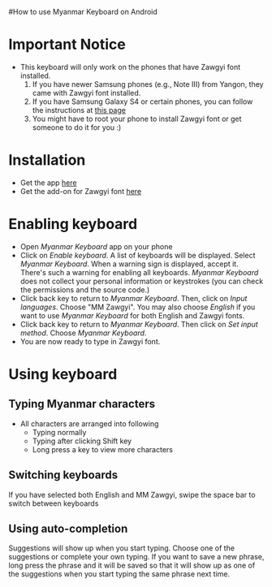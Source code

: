 #How to use Myanmar Keyboard on Android

# Important Notice #
  * This keyboard will only work on the phones that have Zawgyi font installed.
    1. If you have newer Samsung phones (e.g., Note III) from Yangon, they came with Zawgyi font installed.
    1. If you have Samsung Galaxy S4 or certain phones, you can follow the instructions at [this page](http://www.myanmarmobileapp.com/2013/05/13/how-to-install-myanmar-font-on-samsung-galaxy-s4-i9500-i9505-without-rooting/)
    1. You might have to root your phone to install Zawgyi font or get someone to do it for you :)
# Installation #
  * Get the app [here](https://play.google.com/store/apps/details?id=com.mmswdev.mmkeyboard)
  * Get the add-on for Zawgyi font [here](https://play.google.com/store/apps/details?id=com.mmswdev.mmlangpack.my_zg)

# Enabling keyboard #
  * Open _Myanmar Keyboard_ app on your phone
![![](http://wiki.myanmar-keyboard.googlecode.com/hg/medium/Application.png)](http://wiki.myanmar-keyboard.googlecode.com/hg/Application.png)
  * Click on _Enable keyboard_. A list of keyboards will be displayed. Select _Myanmar Keyboard_. When a warning sign is displayed, accept it. There's such a warning for enabling all keyboards. _Myanmar Keyboard_ does not collect your personal information or keystrokes (you can check the permissions and the source code.)
![![](http://wiki.myanmar-keyboard.googlecode.com/hg/medium/EnableKeyboard.png)](http://wiki.myanmar-keyboard.googlecode.com/hg/EnableKeyboard.png)
  * Click back key to return to _Myanmar Keyboard_. Then, click on _Input languages_. Choose "MM Zawgyi". You may also choose _English_ if you want to use _Myanmar Keyboard_ for both English and Zawgyi fonts.
![![](http://wiki.myanmar-keyboard.googlecode.com/hg/medium/InputLanguages.png)](http://wiki.myanmar-keyboard.googlecode.com/hg/InputLanguages.png)
  * Click back key to return to _Myanmar Keyboard_. Then click on _Set input method_. Choose _Myanmar Keyboard_.
![![](http://wiki.myanmar-keyboard.googlecode.com/hg/medium/ChooseInputMethod.png)](http://wiki.myanmar-keyboard.googlecode.com/hg/ChooseInputMethod.png)
  * You are now ready to type in Zawgyi font.

# Using keyboard #
## Typing Myanmar characters ##
  * All characters are arranged into following
    * Typing normally
![![](http://wiki.myanmar-keyboard.googlecode.com/hg/medium/NormalKeys.png)](http://wiki.myanmar-keyboard.googlecode.com/hg/NormalKeys.png)
    * Typing after clicking Shift key
![![](http://wiki.myanmar-keyboard.googlecode.com/hg/medium/ShiftedKeys.png)](http://wiki.myanmar-keyboard.googlecode.com/hg/ShiftedKeys.png)
    * Long press a key to view more characters
![![](http://wiki.myanmar-keyboard.googlecode.com/hg/medium/LongPress.png)](http://wiki.myanmar-keyboard.googlecode.com/hg/LongPress.png)

## Switching keyboards ##
If you have selected both English and MM Zawgyi, swipe the space bar to switch between keyboards

## Using auto-completion ##
Suggestions will show up when you start typing. Choose one of the suggestions or complete your own typing. If you want to save a new phrase, long press the phrase and it will be saved so that it will show up as one of the suggestions when you start typing the same phrase next time.
![![](http://wiki.myanmar-keyboard.googlecode.com/hg/medium/SaveUserDictionary.png)](http://wiki.myanmar-keyboard.googlecode.com/hg/SaveUserDictionary.png)